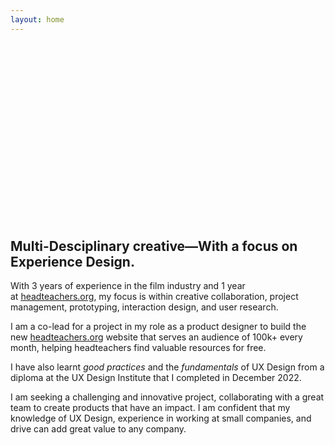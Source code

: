 ```yaml
---
layout: home
---
```

<?xml version="1.0" encoding="utf-8"?>
<!-- Generator: Adobe Adobe Illustrator 24.2.0, SVG Export Plug-In . SVG Version: 6.00 Build 0)  -->
<svg version="1.1" id="Layer_1" xmlns="http://www.w3.org/2000/svg" xmlns:xlink="http://www.w3.org/1999/xlink" x="0px" y="0px"
	 viewBox="0 0 1920 1080" style="enable-background:new 0 0 1920 1080;" xml:space="preserve">
<style type="text/css">
	.st0{fill:none;stroke:#0D0B0B;stroke-width:18;stroke-miterlimit:10;}
</style>
<path class="signature" d="M155.82,399.98c69.14-10.98,228.58-168.78,236.12-216.23c7.54-47.45,93.06,896.02-166.72,822.13
	S90.17,662.59,243.32,543.38c523.69-407.65,166.44-190.77,242.57-71.71c46.18,72.23,71.99-72.51,78.23-142.44
	c6.24-69.93-0.69,167.64,37.91,141.16c38.6-26.47,52.95-113.85,62.06-140.27c9.11-26.41-29.82,169.34-2.51,90.16
	c27.31-79.18,46.1-111.75,65.32-119.27s27.6,35.77,31.68,106.25c1.79,30.97,19.97-77.64,48.45-98.07
	c28.48-20.43,4.44,119.44,51.74,134.46c71.52,22.71,179.39-161.54,105.98-148.84c-85.97,14.88-73.11,182.1-7.71,160.45
	c94.94-31.42,180.29-130.43,171.96-176.65s-103.01,38.97-30.27,87.64s47.45,89.27,3.51,100.3c-43.95,11.03-98.47-22.58-6.57-39.25
	C1296.44,390.9,1601.58,0.73,1439.21,80.8c-238.62,117.67-280.33,407.3-106.61,407.3c317.22,0,299.38-258.26,163.05-205.61
	c-97.98,37.84-146.35,200.7-15.24,183.19c137.56-18.36,100.02-171.2,195.78-203.07c113.54-37.78-95.73,244.26,38.48,180.19
	C1825.6,389.85,1845,325.08,1845,273.34s-48.98,8.98-19.52,152.51c29.47,143.53-56.7,312.16-288.81,386.95
	s-232.72-118.6-76.23-196.92s314.74-61.08,104.14-4.15"/>
</svg>

## Multi-Desciplinary creative&mdash;With a focus on Experience Design.
With 3 years of experience in the film industry and 1 year at [headteachers.org](http://headteachers.org/), my focus is within creative collaboration, project management, prototyping, interaction design, and user research.

I am a co-lead for a project in my role as a product designer to build the new [headteachers.org](http://headteachers.org/) website that serves an audience of 100k+ every month, helping headteachers find valuable resources for free.

I have also learnt *good practices* and the *fundamentals* of UX Design from a diploma at the UX Design Institute that I completed in December 2022.

I am seeking a challenging and innovative project, collaborating with a great team to create products that have an impact. I am confident that my knowledge of UX Design, experience in working at small companies, and drive can add great value to any company.